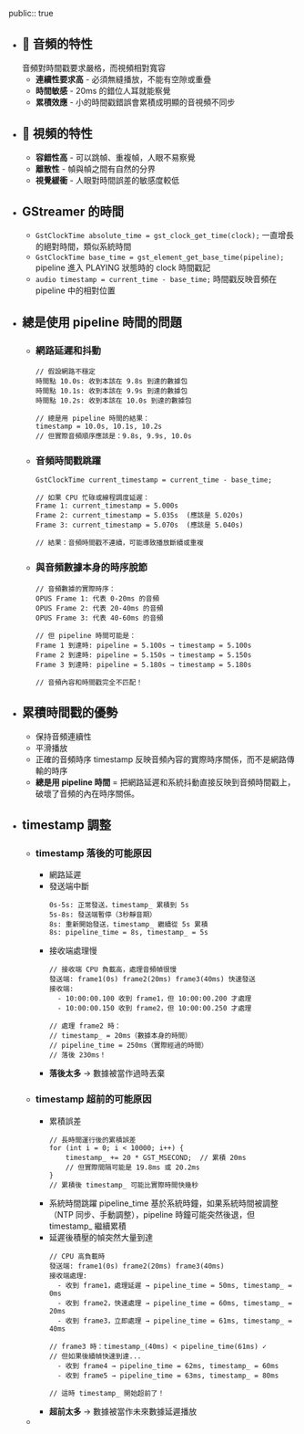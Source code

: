 public:: true

- ## 🎵  **音頻的特性**
  音頻對時間戳要求嚴格，而視頻相對寬容
	- **連續性要求高** - 必須無縫播放，不能有空隙或重疊
	- **時間敏感** - 20ms 的錯位人耳就能察覺
	- **累積效應** - 小的時間戳錯誤會累積成明顯的音視頻不同步
- ## 🎥  **視頻的特性**
	- **容錯性高** - 可以跳幀、重複幀，人眼不易察覺
	- **離散性** - 幀與幀之間有自然的分界
	- **視覺緩衝** - 人眼對時間誤差的敏感度較低
- ## GStreamer 的時間
	- `GstClockTime absolute_time = gst_clock_get_time(clock);` 一直增長的絕對時間，類似系統時間
	- `GstClockTime base_time = gst_element_get_base_time(pipeline);` pipeline 進入 PLAYING 狀態時的 clock 時間戳記
	- `audio timestamp = current_time - base_time;` 時間戳反映音頻在 pipeline 中的相對位置
- ## 總是使用 pipeline 時間的問題
	- ### 網路延遲和抖動
	  ```
	  // 假設網路不穩定
	  時間點 10.0s: 收到本該在 9.8s 到達的數據包
	  時間點 10.1s: 收到本該在 9.9s 到達的數據包  
	  時間點 10.2s: 收到本該在 10.0s 到達的數據包
	  
	  // 總是用 pipeline 時間的結果：
	  timestamp = 10.0s, 10.1s, 10.2s
	  // 但實際音頻順序應該是：9.8s, 9.9s, 10.0s
	  ```
	- ### 音頻時間戳跳躍
	  ```
	  GstClockTime current_timestamp = current_time - base_time;
	  
	  // 如果 CPU 忙碌或線程調度延遲：
	  Frame 1: current_timestamp = 5.000s
	  Frame 2: current_timestamp = 5.035s  (應該是 5.020s)
	  Frame 3: current_timestamp = 5.070s  (應該是 5.040s)
	  
	  // 結果：音頻時間戳不連續，可能導致播放斷續或重複
	  ```
	- ### 與音頻數據本身的時序脫節
	  ```
	  // 音頻數據的實際時序：
	  OPUS Frame 1: 代表 0-20ms 的音頻
	  OPUS Frame 2: 代表 20-40ms 的音頻  
	  OPUS Frame 3: 代表 40-60ms 的音頻
	  
	  // 但 pipeline 時間可能是：
	  Frame 1 到達時: pipeline = 5.100s → timestamp = 5.100s
	  Frame 2 到達時: pipeline = 5.150s → timestamp = 5.150s
	  Frame 3 到達時: pipeline = 5.180s → timestamp = 5.180s
	  
	  // 音頻內容和時間戳完全不匹配！
	  ```
- ## 累積時間戳的優勢
	- 保持音頻連續性
	- 平滑播放
	- 正確的音頻時序
	  timestamp 反映音頻內容的實際時序關係，而不是網路傳輸的時序
	- **總是用 pipeline 時間** = 把網路延遲和系統抖動直接反映到音頻時間戳上，破壞了音頻的內在時序關係。
- ## timestamp 調整
	- ### timestamp 落後的可能原因
		- 網路延遲
		- 發送端中斷
		  ```
		  0s-5s: 正常發送，timestamp_ 累積到 5s
		  5s-8s: 發送端暫停（3秒靜音期）
		  8s: 重新開始發送，timestamp_ 繼續從 5s 累積
		  8s: pipeline_time = 8s, timestamp_ = 5s
		  ```
		- 接收端處理慢
		  ```
		  // 接收端 CPU 負載高，處理音頻幀很慢
		  發送端: frame1(0s) frame2(20ms) frame3(40ms) 快速發送
		  接收端: 
		    - 10:00:00.100 收到 frame1，但 10:00:00.200 才處理
		    - 10:00:00.150 收到 frame2，但 10:00:00.250 才處理
		    
		  // 處理 frame2 時：
		  // timestamp_ = 20ms（數據本身的時間）
		  // pipeline_time = 250ms（實際經過的時間）
		  // 落後 230ms！
		  ```
		- **落後太多** → 數據被當作過時丟棄
	- ### timestamp 超前的可能原因
		- 累積誤差
		  ```
		  // 長時間運行後的累積誤差
		  for (int i = 0; i < 10000; i++) {
		      timestamp_ += 20 * GST_MSECOND;  // 累積 20ms
		      // 但實際間隔可能是 19.8ms 或 20.2ms
		  }
		  // 累積後 timestamp_ 可能比實際時間快幾秒
		  ```
		- 系統時間跳躍
		  pipeline_time 基於系統時鐘，如果系統時間被調整（NTP 同步、手動調整），pipeline 時鐘可能突然後退，但 timestamp_ 繼續累積
		- 延遲後積壓的幀突然大量到達
		  ```
		  // CPU 高負載時
		  發送端: frame1(0s) frame2(20ms) frame3(40ms)
		  接收端處理: 
		    - 收到 frame1，處理延遲 → pipeline_time = 50ms, timestamp_ = 0ms
		    - 收到 frame2，快速處理 → pipeline_time = 60ms, timestamp_ = 20ms  
		    - 收到 frame3，立即處理 → pipeline_time = 61ms, timestamp_ = 40ms
		    
		  // frame3 時：timestamp_(40ms) < pipeline_time(61ms) ✓
		  // 但如果後續幀快速到達...
		    - 收到 frame4 → pipeline_time = 62ms, timestamp_ = 60ms
		    - 收到 frame5 → pipeline_time = 63ms, timestamp_ = 80ms
		    
		  // 這時 timestamp_ 開始超前了！
		  ```
		- **超前太多** → 數據被當作未來數據延遲播放
	-